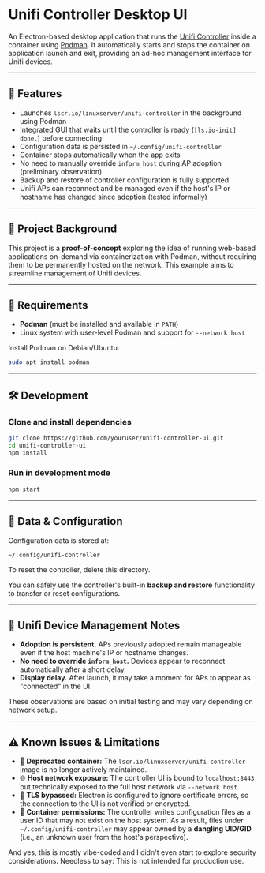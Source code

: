 # Unifi Controller Desktop UI

An Electron-based desktop application that runs the [Unifi Controller](https://www.ui.com/software/) inside a container using [Podman](https://podman.io). It automatically starts and stops the container on application launch and exit, providing an ad-hoc management interface for Unifi devices.

---

## 🚀 Features

- Launches `lscr.io/linuxserver/unifi-controller` in the background using Podman
- Integrated GUI that waits until the controller is ready (`[ls.io-init] done.`) before connecting
- Configuration data is persisted in `~/.config/unifi-controller`
- Container stops automatically when the app exits
- No need to manually override `inform_host` during AP adoption (preliminary observation)
- Backup and restore of controller configuration is fully supported
- Unifi APs can reconnect and be managed even if the host's IP or hostname has changed since adoption (tested informally)

---

## 🧪 Project Background

This project is a **proof-of-concept** exploring the idea of running web-based applications on-demand via containerization with Podman, without requiring them to be permanently hosted on the network. This example aims to streamline management of Unifi devices. 

---

## 🧱 Requirements

- **Podman** (must be installed and available in `PATH`)
- Linux system with user-level Podman and support for `--network host`

Install Podman on Debian/Ubuntu:
```bash
sudo apt install podman
```

---

## 🛠 Development

### Clone and install dependencies
```bash
git clone https://github.com/youruser/unifi-controller-ui.git
cd unifi-controller-ui
npm install
```

### Run in development mode
```bash
npm start
```

---

## 📂 Data & Configuration

Configuration data is stored at:

```
~/.config/unifi-controller
```

To reset the controller, delete this directory.

You can safely use the controller's built-in **backup and restore** functionality to transfer or reset configurations.

---

## 📡 Unifi Device Management Notes

- **Adoption is persistent.** APs previously adopted remain manageable even if the host machine's IP or hostname changes.
- **No need to override `inform_host`.** Devices appear to reconnect automatically after a short delay.
- **Display delay.** After launch, it may take a moment for APs to appear as "connected" in the UI.

These observations are based on initial testing and may vary depending on network setup.

---

## ⚠️ Known Issues & Limitations

- 🧊 **Deprecated container:** The `lscr.io/linuxserver/unifi-controller` image is no longer actively maintained. 
- 🌐 **Host network exposure:** The controller UI is bound to `localhost:8443` but technically exposed to the full host network via `--network host`.
- 🔐 **TLS bypassed:** Electron is configured to ignore certificate errors, so the connection to the UI is not verified or encrypted.
- 🧾 **Container permissions:** The controller writes configuration files as a user ID that may not exist on the host system. As a result, files under `~/.config/unifi-controller` may appear owned by a **dangling UID/GID** (i.e., an unknown user from the host's perspective).

And yes, this is mostly vibe-coded and I didn't even start to explore security considerations. Needless to say: This is not intended for production use. 